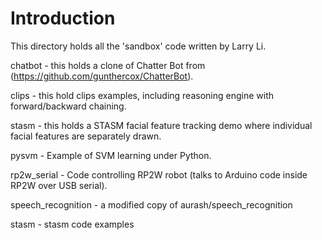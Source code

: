 # Introduction
This directory holds all the 'sandbox' code written by Larry Li.

chatbot - this holds a clone of Chatter Bot from (https://github.com/gunthercox/ChatterBot).

clips - this hold clips examples, including reasoning engine with forward/backward chaining.
 
stasm - this holds a STASM facial feature tracking demo where individual facial features are separately drawn. 

pysvm - Example of SVM learning under Python. 

rp2w_serial - Code controlling RP2W robot (talks to Arduino code inside RP2W over USB serial).

speech_recognition - a modified copy of aurash/speech_recognition 

stasm - stasm code examples

